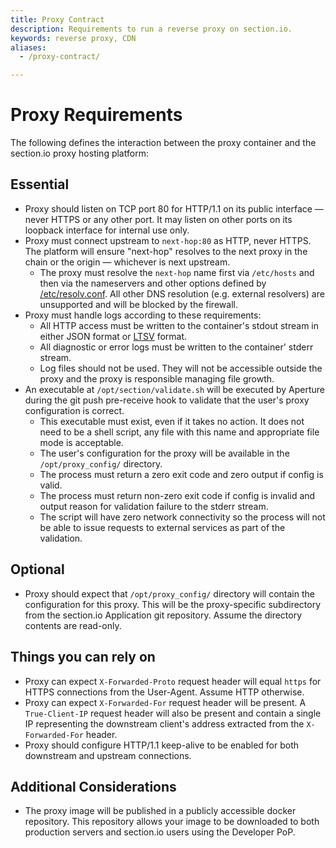 ```yaml
---
title: Proxy Contract
description: Requirements to run a reverse proxy on section.io.
keywords: reverse proxy, CDN
aliases:
  - /proxy-contract/

---
```


# Proxy Requirements

The following defines the interaction between the proxy container and the section.io proxy hosting platform:

## Essential

* Proxy should listen on TCP port 80 for HTTP/1.1 on its public interface — never HTTPS or any other port. It may listen on other ports on its loopback interface for internal use only.
* Proxy must connect upstream to `next-hop:80` as HTTP, never HTTPS. The platform will ensure "next-hop" resolves to the next proxy in the chain or the origin — whichever is next upstream.
  * The proxy must resolve the `next-hop` name first via `/etc/hosts` and then via the nameservers and other options defined by [/etc/resolv.conf](http://man7.org/linux/man-pages/man5/resolv.conf.5.html). All other DNS resolution (e.g. external resolvers) are unsupported and will be blocked by the firewall.
* Proxy must handle logs according to these requirements:  
   * All HTTP access must be written to the container's stdout stream in either JSON format or [LTSV](http://ltsv.org/) format.
   * All diagnostic or error logs must be written to the container' stderr stream.
   * Log files should not be used. They will not be accessible outside the proxy and the proxy is responsible managing file growth.
* An executable at `/opt/section/validate.sh` will be executed by Aperture during the git push pre-receive hook to validate that the user's proxy configuration is correct.
  * This executable must exist, even if it takes no action. It does not need to be a shell script, any file with this name and appropriate file mode is acceptable.
  * The user's configuration for the proxy will be available in the `/opt/proxy_config/` directory.
  * The process must return a zero exit code and zero output if config is valid.
  * The process must return non-zero exit code if config is invalid and output reason for validation failure to the stderr stream.
  * The script will have zero network connectivity so the process will not be able to issue requests to external services as part of the validation.

## Optional

 * Proxy should expect that `/opt/proxy_config/` directory will contain the configuration for this proxy. This will be the proxy-specific subdirectory from the section.io Application git repository. Assume the directory contents are read-only.

## Things you can rely on

 * Proxy can expect `X-Forwarded-Proto` request header will equal `https` for HTTPS connections from the User-Agent. Assume HTTP otherwise.
 * Proxy can expect `X-Forwarded-For` request header will be present. A `True-Client-IP` request header will also be present and contain a single IP representing the downstream client's address extracted from the `X-Forwarded-For` header.
 * Proxy should configure HTTP/1.1 keep-alive to be enabled for both downstream and upstream connections.

## Additional Considerations

* The proxy image will be published in a publicly accessible docker repository. This repository allows your image to be downloaded to both production servers and section.io users using the Developer PoP.
